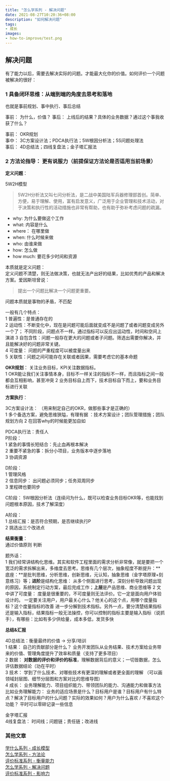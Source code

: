 ```yaml
---
title: "怎么学系列 - 解决问题"
date: 2021-08-27T10:20:36+08:00
description: "如何解决问题"
tags:
- 成长
images:
- how-to-improve/test.png
---  
```


## 解决问题

有了能力以后，需要去解决实际的问题。才能最大化你的价值。如何评价一个问题被解决的很好：  

### 1 具备闭环思维：从端到端的角度去思考和落地

也就是事前规划、事中执行、事后总结

事前： 为什么，价值？
事后： 上线后的结果？具体的业务数据？通过这个事我收获了什么？  

事前： OKR规划  
事中： 3C方案设计法；PDCA执行法；5W根因分析法；5S问题处理法  
事后： 4D总结法；四线复盘法；金子塔汇报法  

### 2 方法论指导： 更有说服力（前提保证方法论是否适用当前场景）

**定义问题**： 

5W2H模型
> 5W2H分析法又叫七问分析法，是二战中美国陆军兵器修理部首创。简单、方便，易于理解、使用，富有启发意义，广泛用于企业管理和技术活动，对于决策和执行性的活动措施也非常有帮助，也有助于弥补考虑问题的疏漏。

* why: 为什么要做这个工作  
* what: 内容是什么  
* where： 在哪里做  
* when: 什么时候来做  
* who: 由谁来做  
* how: 怎么做  
* how much: 要花多少时间和资源  

本质就是定义问题：  
定义问题不清楚，则无法做决策，也就无法产出好的结果，比如优秀的产品和解决方案。爱因斯坦曾说：
> 提出一个问题比解决一个问题更重要。

问题本质就是事物的矛盾，不匹配

一般有几个特点：  
1 普遍性：是普通存在的  
2 运动性：不断变化中，现在是问题可能后面就变成不是问题了或者问题变成另外一个了；
         不同阶段，问题点不一样。通过指标可以反应出运动性，时间和空间上演进
3 自包含性：问题一般存在更大的问题或者子问题。筛选出需要你解决，并且能解决好的问题非常关键。  
4 可度量： 问题的严重程度可以被度量出来  
5 关联性：问题之间可能存在关联或者因果，需要考虑它的基本命题  

<!-- 怎么解决问题：  
方法论：
> 任何名词都有结构  
> 任何动词都有流程  
> 任何形容词都度量  

步骤：  
1 现象/新概念（结构）  
2 现有的方案副作用，多维度思考（洞见，历史）  
3 梳理指标（度量问题的严重性，现在）  
5 发现机会（本质）  
6 规划（未来）   -->

**OKR规划**： 
关注业务目标，KPI关注数据指标。  
1 OKR能让我们关注事情本身，目标不一样关注的指标不一样，而且指标之间一般都会互相影响，甚至冲突
2 业务目标自上而下，技术目标自下而上，要和业务目标进行关联

**方案执行**：  

3C方案设计法： （用来制定自己的OKR，做那些事才是正确的）  
1 多个备选方案，避免思维狭隘，有理有据 ：技术方案设计；团队管理措施；团队规划方向
2 在回答why的时候能更加自如

PDCA执行法：责任人  
P阶段：  
1 紧急的事情长短结合：先止血再根本解决  
2 重要不紧急的事：拆分小项目，业务版本中逐步落地  
3 协调资源  

D阶段：  
1 管理风格  
2 信息同步： 出问题必须同步；任务双周同步  
3 里程碑也要同步  

C阶段：
5W根因分析法（连续问为什么，既可以检查业务目标OKR等，也能找到问题根本原因，技术了解深度）

A阶段：  
1 总结汇报：是否符合预期，是否继续执行P  
2 挑选出三个改进点  

**结果衡量**：  
通过价值原则 判断

题外话：  
1 我们经常讲结构化思维。其实和软件工程里面的需求分析非常像，就是要把一个宽泛的需求拆解出来，多维度去思考。思维有几个层次，抽象程度不断提升：**底座：**是批判思维，分析思维，创新思维，元认知，抽象思维（金字塔原理+刻意练习）等；**进阶**是结构化思维： 从多个侧面进行思考，深刻分析导致问题出现的原因，系统制定行动方案，最后完成工作；**上层**是产品思维、商业思维等
2 文中讲了可度量： 度量是很重要的，不可度量则无法评价。它一定是面向用户体验设计的。 一定要关注用户，用户最关心什么？他关心的这个点，用哪个度量指标？这个度量指标的改善 进一步分解到技术指标。另外一点，要分清楚结果指标还是输入指标，结果指标一般无法操控，你可以控制的指标主要是输入指标（说抓手），有哪些：比如有多少供给量，成本多低，发货多快

**总结&汇报**  

4D总结法：衡量最终的价值 -> 分享/培训  
1 结果： 自己的贡献部分是什么？ 业务开发团队从业务结果、技术方案给业务带来的价值、管理角度提升了效率和质量（支持了更多项目）  
2 数据： **对数据的评价和评价的标准**，理解数据背后的意义；一切皆数据，怎么评估数据结论（功在平时）  
3 技术： 学到了什么技术、对哪些技术有更深的理解或者更全面的理解 （可以画领域封层图、细节分层图和方案对比的思维导图）  
4 成长： 业务理解能力、项目组织能力、带领团队的能力、沟通能力和做事方法  
比如业务理解能力： 业务的适应场景是什么？目标用户是谁？目标用户有什么特点？解决了目标用户的什么问题？实际的效果如何？用户为什么喜欢 / 不喜欢这个功能？  平时可以零碎记录一些信息  

金字塔汇报  
4线复盘法： 时间线；问题链；责任链；改进线 

### 其他文章

[学什么系列 - 成长模型](../how-to-improve)  
[怎么学系列 - 方法论](../how-to-improve2)  
[评价标准系列 - 衡量能力](../how-to-improve3)  
[怎么学系列 - 解决问题](../how-to-improve4)  
[评价标准系列 - 影响力](../how-to-improve5)  
